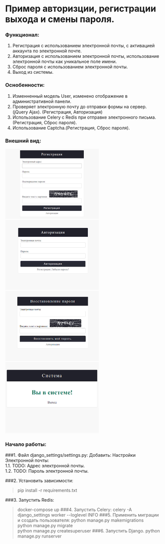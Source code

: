 # Пример авторизции, регистрации выхода и смены пароля.

### Функционал:

1. Регистрация с использованием электронной почты, с активацией аккаунта по электронной почте.
2. Авторизация с использованием электронной почты, использование электронной почты как уникальное поле имени.
3. Сброс пароля с использованием электронной почты.
4. Выход из системы.

### Оснобенности:

1. Изменненный модель User, изменено отображение в административной панели.
2. Проверяет электронную почту до отправки формы на сервер. (jQuery Ajax). (Регистрация, Авторизация)
3. Использование Celery с Redis при отправке электронного письма.
   (Регистрация, Сброс пароля).
4. Использование Captcha.(Регистрация, Сброс пароля).

### Внешний вид:
![registration.png](README/image/registration.png)
![authorization.png](README/image/authorization.png)\
![reset.png](README/image/reset.png)
![logout.png](README/image/logout.png)

### Начало работы:
###1. Файл django_settings/settings.py: 
Добавить: Настройки Электронной почты:\
   1.1. TODO: Адрес электронной почты.\
   1.2. TODO: Пароль электронной почты.

###2. Установить зависимости:
>pip install -r requirements.txt

###3. Запустить Redis:
> docker-compose up
###4. Запустить Celery:
> celery -A django_settings worker --loglevel INFO
###5. Применить миграции и создать пользователя:
> python manage.py makemigrations \
> python manage.py migrate \
> python manage.py createsuperuser
###6. Запустить Django.
> python manage.py runserver


